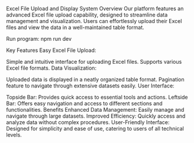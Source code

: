 Excel File Upload and Display System
Overview
Our platform features an advanced Excel file upload capability, designed to streamline data management and visualization. Users can effortlessly upload their Excel files and view the data in a well-maintained table format.

Run program: 
npm run dev 

Key Features
Easy Excel File Upload:

Simple and intuitive interface for uploading Excel files.
Supports various Excel file formats.
Data Visualization:

Uploaded data is displayed in a neatly organized table format.
Pagination feature to navigate through extensive datasets easily.
User Interface:

Topside Bar: Provides quick access to essential tools and actions.
Leftside Bar: Offers easy navigation and access to different sections and functionalities.
Benefits
Enhanced Data Management: Easily manage and navigate through large datasets.
Improved Efficiency: Quickly access and analyze data without complex procedures.
User-Friendly Interface: Designed for simplicity and ease of use, catering to users of all technical levels.
